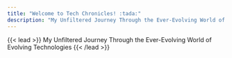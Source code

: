 ```yaml
---
title: "Welcome to Tech Chronicles! :tada:"
description: "My Unfiltered Journey Through the Ever-Evolving World of Evolving Technologies"
---
```


{{< lead >}}
My Unfiltered Journey Through the Ever-Evolving World of Evolving Technologies
{{< /lead >}}
